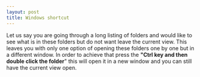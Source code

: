 ```yaml
---
layout: post
title: Windows shortcut
---
```


Let us say you are going through a long listing of folders and would like to see what is in these folders but do not want leave the current view. This leaves you with only one option of opening these folders one by one but in a different window. In order to achieve that press the **"Ctrl key and then double click the folder**" this will open it in a new window and you can still have the current view open.
